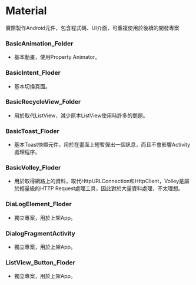 # Material
實際製作Android元件，包含程式碼、UI介面，可重複使用於後續的開發專案

### BasicAnimation_Folder
* 基本動畫，使用Property Animator。

### BasicIntent_Floder
* 基本切換頁面。 

### BasicRecycleView_Folder
* 用於取代ListView，減少原本ListView使用時許多的問題。 

### BasicToast_Floder
* 基本Toast快顯元件，用於在畫面上短暫彈出一個訊息，而且不會影響Activity處理程序。 

### BasicVolley_Floder
* 用於取得網路上的資料，取代HttpURLConnection和HttpClient，Volley是屬於輕量級的HTTP Request處理工具，因此對於大量資料處理，不太理想。 

### DiaLogElement_Floder
* 獨立專案，用於上架App。 

### DialogFragmentActivity
* 獨立專案，用於上架App。 

### ListView_Button_Floder
* 獨立專案，用於上架App。 
